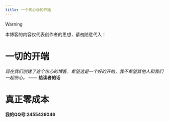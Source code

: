 ```yaml
---
title: 一个伤心😢的开始
---
```

> [!Warning]
> 本博客的内容仅代表创作者的思想，请勿随意代入！
# 一切的开端
*现在我们创建了这个伤心的博客，希望这是一个好的开始，我不希望其他人和我们一起伤心。*
—— **给读者的话**

# 真正零成本
**我的QQ号:2455426046**

